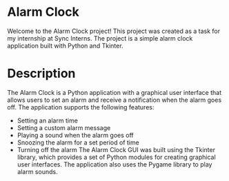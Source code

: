 # Alarm Clock
Welcome to the Alarm Clock project! This project was created as a task for my internship at Sync Interns. The project is a simple alarm clock application built with Python and Tkinter.

# Description
The Alarm Clock is a Python application with a graphical user interface that allows users to set an alarm and receive a notification when the alarm goes off. The application supports the following features:

* Setting an alarm time
* Setting a custom alarm message
* Playing a sound when the alarm goes off
* Snoozing the alarm for a set period of time
* Turning off the alarm
The Alarm Clock GUI was built using the Tkinter library, which provides a set of Python modules for creating graphical user interfaces. The application also uses the Pygame library to play alarm sounds.
